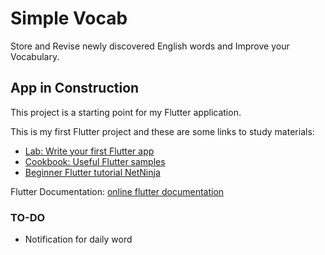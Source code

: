 # Simple Vocab

Store and Revise newly discovered English words and Improve your Vocabulary.

## App in Construction

This project is a starting point for my Flutter application.

This is my first Flutter project and these are some links to study materials:

- [Lab: Write your first Flutter app](https://docs.flutter.dev/get-started/codelab)
- [Cookbook: Useful Flutter samples](https://docs.flutter.dev/cookbook)
- [Beginner Flutter tutorial NetNinja](https://youtube.com/playlist?list=PL4cUxeGkcC9jLYyp2Aoh6hcWuxFDX6PBJ)

Flutter Documentation:
[online flutter documentation](https://docs.flutter.dev/)

### TO-DO

- Notification for daily word
